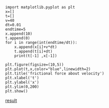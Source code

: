 
```
import matplotlib.pyplot as plt
x=[]
t=[]
v=40
dt=0.01
endtime=5
x.append(10)
t.append(0)
for i in range(int(endtime/dt)):
	x.append(x[i]+v*dt)
	t.append(t[i]+dt)
	print(t[-1] ,x[-1])
    
plt.figure(figsize=(10,5))
plt.plot(t,x,color="blue",linewidth=2)
plt.title('frictional force about velocity')
plt.xlabel('t')
plt.ylabel('x')
plt.ylim(0,200)
plt.show()
```
[result](https://github.com/ren-haojie/Computational_physics_N2015301020077/blob/master/python.png)


